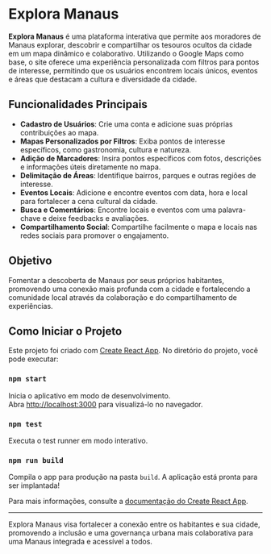 # Explora Manaus

**Explora Manaus** é uma plataforma interativa que permite aos moradores de Manaus explorar, descobrir e compartilhar os tesouros ocultos da cidade em um mapa dinâmico e colaborativo. Utilizando o Google Maps como base, o site oferece uma experiência personalizada com filtros para pontos de interesse, permitindo que os usuários encontrem locais únicos, eventos e áreas que destacam a cultura e diversidade da cidade.

## Funcionalidades Principais

- **Cadastro de Usuários**: Crie uma conta e adicione suas próprias contribuições ao mapa.
- **Mapas Personalizados por Filtros**: Exiba pontos de interesse específicos, como gastronomia, cultura e natureza.
- **Adição de Marcadores**: Insira pontos específicos com fotos, descrições e informações úteis diretamente no mapa.
- **Delimitação de Áreas**: Identifique bairros, parques e outras regiões de interesse.
- **Eventos Locais**: Adicione e encontre eventos com data, hora e local para fortalecer a cena cultural da cidade.
- **Busca e Comentários**: Encontre locais e eventos com uma palavra-chave e deixe feedbacks e avaliações.
- **Compartilhamento Social**: Compartilhe facilmente o mapa e locais nas redes sociais para promover o engajamento.

## Objetivo

Fomentar a descoberta de Manaus por seus próprios habitantes, promovendo uma conexão mais profunda com a cidade e fortalecendo a comunidade local através da colaboração e do compartilhamento de experiências.

## Como Iniciar o Projeto

Este projeto foi criado com [Create React App](https://github.com/facebook/create-react-app). No diretório do projeto, você pode executar:

### `npm start`

Inicia o aplicativo em modo de desenvolvimento.\
Abra [http://localhost:3000](http://localhost:3000) para visualizá-lo no navegador.

### `npm test`

Executa o test runner em modo interativo.

### `npm run build`

Compila o app para produção na pasta `build`. A aplicação está pronta para ser implantada!

Para mais informações, consulte a [documentação do Create React App](https://facebook.github.io/create-react-app/docs/getting-started).

---

Explora Manaus visa fortalecer a conexão entre os habitantes e sua cidade, promovendo a inclusão e uma governança urbana mais colaborativa para uma Manaus integrada e acessível a todos.
